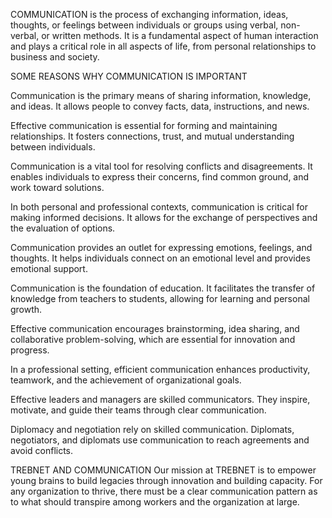 COMMUNICATION is the process of exchanging information, ideas, thoughts, or feelings between individuals or groups using verbal, non-verbal, or written methods. It is a fundamental aspect of human interaction and plays a critical role in all aspects of life, from personal relationships to business and society.



 SOME REASONS WHY COMMUNICATION IS IMPORTANT

Communication is the primary means of sharing information, knowledge, and ideas. It allows people to convey facts, data, instructions, and news.

 Effective communication is essential for forming and maintaining relationships. It fosters connections, trust, and mutual understanding between individuals.

 Communication is a vital tool for resolving conflicts and disagreements. It enables individuals to express their concerns, find common ground, and work toward solutions.

In both personal and professional contexts, communication is critical for making informed decisions. It allows for the exchange of perspectives and the evaluation of options.

 Communication provides an outlet for expressing emotions, feelings, and thoughts. It helps individuals connect on an emotional level and provides emotional support.

Communication is the foundation of education. It facilitates the transfer of knowledge from teachers to students, allowing for learning and personal growth.

 Effective communication encourages brainstorming, idea sharing, and collaborative problem-solving, which are essential for innovation and progress.

In a professional setting, efficient communication enhances productivity, teamwork, and the achievement of organizational goals.

Effective leaders and managers are skilled communicators. They inspire, motivate, and guide their teams through clear communication.

 Diplomacy and negotiation rely on skilled communication. Diplomats, negotiators, and diplomats use communication to reach agreements and avoid conflicts.



TREBNET AND COMMUNICATION
Our mission at TREBNET is to empower young brains to build legacies through innovation and building capacity. For any organization to thrive, there must be a clear communication pattern as to what should transpire among workers and the organization at large. 
